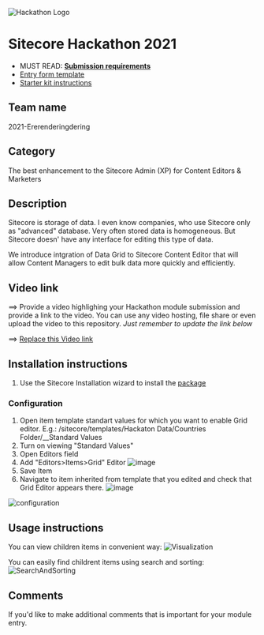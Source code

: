 ![Hackathon Logo](docs/images/hackathon.png?raw=true "Hackathon Logo")
# Sitecore Hackathon 2021

- MUST READ: **[Submission requirements](SUBMISSION_REQUIREMENTS.md)**
- [Entry form template](ENTRYFORM.md)
- [Starter kit instructions](STARTERKIT_INSTRUCTIONS.md)
  
## Team name
2021-Ererenderingdering

## Category
The best enhancement to the Sitecore Admin (XP) for Content Editors & Marketers

## Description

Sitecore is storage of data. I even know companies, who use Sitecore only as "advanced" database. Very often stored data is homogeneous. But Sitecore doesn' have any interface for editing this type of data. 

We introduce intgration of Data Grid to Sitecore Content Editor that will allow Content Managers to edit bulk data more quickly and efficiently.

## Video link
⟹ Provide a video highlighing your Hackathon module submission and provide a link to the video. You can use any video hosting, file share or even upload the video to this repository. _Just remember to update the link below_

⟹ [Replace this Video link](#video-link)



## Installation instructions
1. Use the Sitecore Installation wizard to install the [package](#link-to-package)

### Configuration

1. Open item template standart values for which you want to enable Grid editor. E.g.: /sitecore/templates/Hackaton Data/Countries Folder/__Standard Values
2. Turn on viewing "Standard Values"
3. Open Editors field
4. Add "Editors>Items>Grid" Editor
![image](https://user-images.githubusercontent.com/647813/110219747-ae233000-7ec9-11eb-9276-b04d0dd72ee3.png)
5. Save Item
6. Navigate to item inherited from template that you edited and check that Grid Editor appears there.
![image](https://user-images.githubusercontent.com/647813/110219793-f93d4300-7ec9-11eb-934c-7ce2c254ef56.png)

![configuration](https://user-images.githubusercontent.com/647813/110221891-6c00eb00-7ed7-11eb-9503-f7cbdad7bef9.gif)

## Usage instructions

You can view children items in convenient way:
![Visualization](https://user-images.githubusercontent.com/647813/110221990-f0ec0480-7ed7-11eb-969b-a11fba95a34c.gif)

You can easily find childrent items using search and sorting:
![SearchAndSorting](https://user-images.githubusercontent.com/647813/110222091-740d5a80-7ed8-11eb-8cd3-39eb4597da2f.gif)



## Comments
If you'd like to make additional comments that is important for your module entry.
